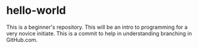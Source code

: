 # hello-world
This is a beginner's repository.
This will be an intro to programming for a very novice initiate.
This is a commit to help in understanding branching in GitHub.com.
